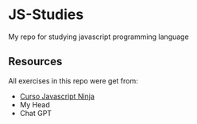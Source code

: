 # JS-Studies
My repo for studying javascript programming language

## Resources

All exercises in this repo were get from:

- [Curso Javascript Ninja](https://github.com/da2k/curso-javascript-ninja)
- My Head
- Chat GPT
